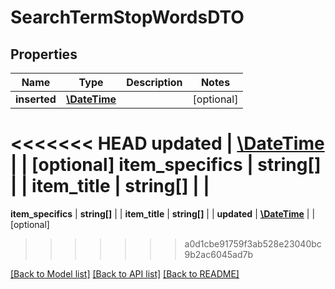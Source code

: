 # SearchTermStopWordsDTO

## Properties
Name | Type | Description | Notes
------------ | ------------- | ------------- | -------------
**inserted** | [**\DateTime**](\DateTime.md) |  | [optional] 
<<<<<<< HEAD
**updated** | [**\DateTime**](\DateTime.md) |  | [optional] 
**item_specifics** | **string[]** |  | 
**item_title** | **string[]** |  | 
=======
**item_specifics** | **string[]** |  | 
**item_title** | **string[]** |  | 
**updated** | [**\DateTime**](\DateTime.md) |  | [optional] 
>>>>>>> a0d1cbe91759f3ab528e23040bc9b2ac6045ad7b

[[Back to Model list]](../README.md#documentation-for-models) [[Back to API list]](../README.md#documentation-for-api-endpoints) [[Back to README]](../README.md)


